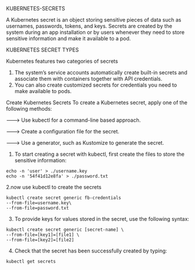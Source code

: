 KUBERNETES-SECRETS

A Kubernetes secret is an object storing sensitive pieces of data such as usernames, passwords, tokens, and keys. Secrets are created by the system during an app installation or by users whenever they need to store sensitive information and make it available to a pod.

KUBERNETES SECRET TYPES

Kubernetes features two categories of secrets

1. The system’s service accounts automatically create built-in secrets and associate them with containers together with API credentials.
2. You can also create customized secrets for credentials you need to make available to pods.


Create Kubernetes Secrets
To create a Kubernetes secret, apply one of the following methods:

---> Use kubectl for a command-line based approach.

---> Create a configuration file for the secret.

---> Use a generator, such as Kustomize to generate the secret.

1. To start creating a secret with kubectl, first create the files to store the sensitive information:

```shell
echo -n 'user' > ./username.key
echo -n '54f41d12e8fa' > ./password.txt
```

2.now use kubectl to create the secrets
```shell
kubectl create secret generic fb-credentials
--from-file=username.key\
--from-file=password.txt
```

3. To provide keys for values stored in the secret, use the following syntax:

```shell
kubectl create secret generic [secret-name] \
--from-file=[key1]=[file1] \
--from-file=[key2]=[file2]
```
4. Check that the secret has been successfully created by typing:

```shell
kubectl get secrets
```



